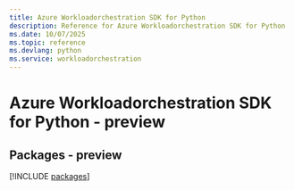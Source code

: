 ```yaml
---
title: Azure Workloadorchestration SDK for Python
description: Reference for Azure Workloadorchestration SDK for Python
ms.date: 10/07/2025
ms.topic: reference
ms.devlang: python
ms.service: workloadorchestration
---
```

# Azure Workloadorchestration SDK for Python - preview
## Packages - preview
[!INCLUDE [packages](workloadorchestration-index.md)]